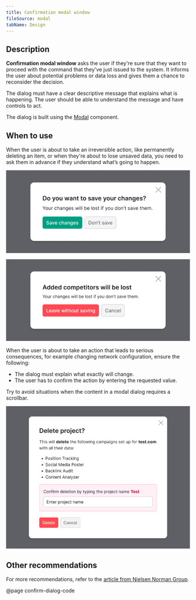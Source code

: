 ```yaml
---
title: Confirmation modal window
fileSource: modal
tabName: Design
---
```


## Description

**Confirmation modal window** asks the user if they're sure that they want to proceed with the command that they've just issued to the system. It informs the user about potential problems or data loss and gives them a chance to reconsider the decision.

The dialog must have a clear descriptive message that explains what is happening. The user should be able to understand the message and have controls to act.

The dialog is built using the [Modal](/components/modal/) component.

## When to use

When the user is about to take an irreversible action, like permanently deleting an item, or when they're about to lose unsaved data, you need to ask them in advance if they understand what’s going to happen.

![](static/confirm-dialog-save.png)

![](static/confirm-dialog-delete.png)

When the user is about to take an action that leads to serious consequences, for example changing network configuration, ensure the following:

- The dialog must explain what exactly will change.
- The user has to confirm the action by entering the requested value.

Try to avoid situations when the content in a modal dialog requires a scrollbar.

![](static/confirm-dialog-large.png)

## Other recommendations

For more recommendations, refer to the [article from Nielsen Norman Group](https://www.nngroup.com/articles/confirmation-dialog/).

@page confirm-dialog-code
